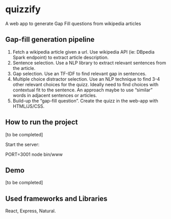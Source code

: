 # quizzify
A web app to generate Gap Fill questions from wikipedia articles

## Gap-fill generation pipeline

1. Fetch a wikipedia article given a url.
Use wikipedia API (ie: DBpedia Spark endpoint) to extract article description.
2. Sentence selection.
Use a NLP library to extract relevant sentences from the article.
3. Gap selection.
Use an TF-IDF to find relevant gap in sentences.
4. Multiple choice distractor selection.
Use an NLP technique to find 3-4 other relevant choices for the quizz.  Ideally need to find choices with contextual fit to the sentence. An approach maybe to use “similar” words in adjacent sentences or articles.
5. Build-up the “gap-fill question”.
Create the quizz in the web-app with HTML/JS/CSS.


## How to run the project

[to be completed]

Start the server:

PORT=3001 node bin/www


## Demo

[to be completed]

## Used frameworks and Libraries

React, Express, Natural.
